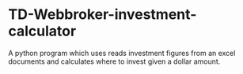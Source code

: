 # TD-Webbroker-investment-calculator
A python program which uses reads investment figures from an excel documents and calculates where to invest given a dollar amount.
